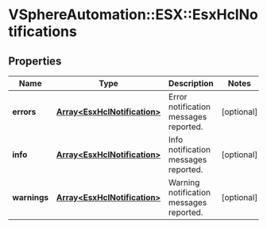 # VSphereAutomation::ESX::EsxHclNotifications

## Properties
Name | Type | Description | Notes
------------ | ------------- | ------------- | -------------
**errors** | [**Array&lt;EsxHclNotification&gt;**](EsxHclNotification.md) | Error notification messages reported. | [optional] 
**info** | [**Array&lt;EsxHclNotification&gt;**](EsxHclNotification.md) | Info notification messages reported. | [optional] 
**warnings** | [**Array&lt;EsxHclNotification&gt;**](EsxHclNotification.md) | Warning notification messages reported. | [optional] 


